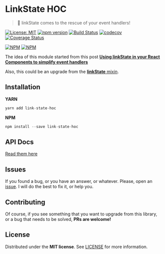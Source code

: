 # LinkState HOC
> :fire_engine: linkState comes to the rescue of your event handlers!

[![License: MIT](https://img.shields.io/badge/License-MIT-brightgreen.svg)](https://opensource.org/licenses/MIT) [![npm version](https://badge.fury.io/js/link-state-hoc.svg)](https://badge.fury.io/js/link-state-hoc) [![Build Status](https://travis-ci.org/BlackBoxVision/link-state-hoc.svg?branch=master)](https://travis-ci.org/BlackBoxVision/link-state-hoc) [![codecov](https://codecov.io/gh/BlackBoxVision/link-state-hoc/branch/master/graph/badge.svg)](https://codecov.io/gh/BlackBoxVision/link-state-hoc) [![Coverage Status](https://coveralls.io/repos/github/BlackBoxVision/link-state-hoc/badge.svg)](https://coveralls.io/github/BlackBoxVision/link-state-hoc?branch=master)

[![NPM](https://nodei.co/npm/link-state-hoc.png?downloads=true&downloadRank=true&stars=true)](https://nodei.co/npm/link-state-hoc/) [![NPM](https://nodei.co/npm-dl/link-state-hoc.png?months=9&height=3)](https://nodei.co/npm/link-state-hoc/) 

The idea of this module started from this post **[Using linkState in your React Components to simplify event handlers](https://medium.com/@jonatan_salas/using-linkstate-in-your-react-components-to-simplify-event-handlers-9d157cb75082#.ck4t4rij1)** 

Also, this could be an upgrade from the [**linkState** mixin](https://facebook.github.io/react/docs/two-way-binding-helpers.html). 

## Installation

**YARN**

```javascript
yarn add link-state-hoc
```

**NPM**

```javascript
npm install --save link-state-hoc
```

## API Docs

[Read them here](docs/API.md)

## Issues

If you found a bug, or you have an answer, or whatever. Please, open an [issue](https://github.com/BlackBoxVision/link-state-hoc/issues). I will do the best to fix it, or help you.

## Contributing

Of course, if you see something that you want to upgrade from this library, or a bug that needs to be solved, **PRs are welcome!**

## License

Distributed under the **MIT license**. See [LICENSE](https://github.com/BlackBoxVision/link-state-hoc/blob/master/LICENSE) for more information.
